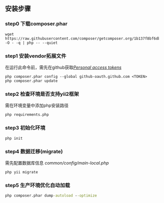 ## 安装步骤

### step0 下载composer.phar
```
wget https://raw.githubusercontent.com/composer/getcomposer.org/1b137f8bf6db3e79a38a5bc45324414a6b1f9df2/web/installer -O - -q | php -- --quiet
```

### step1 安装vendor拓展文件
在运行此命令前，需先在github获取[*Personal access tokens*](https://github.com/settings/tokens)
```
php composer.phar config --global github-oauth.github.com <TOKEN>
php composer.phar update
```
### step2 检查环境是否支持yii2框架
需在环境变量中添加php安装路径
```
php requirements.php
```
### step3 初始化环境
```
php init
```
### step4 数据迁移(migrate)
需先配置数据库信息 *common/config/main-local.php*
```
php yii migrate
```
### step5 生产环境优化自动加载
```cmd
php composer.phar dump-autoload --optimize
```